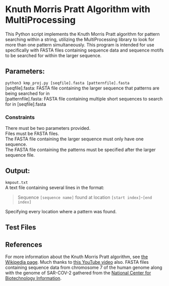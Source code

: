 # Knuth Morris Pratt Algorithm with MultiProcessing

This Python script implements the Knuth Morris Pratt algorithm for pattern searching within a string, utilizing the MultiProcessing library to look for more than one pattern simultaneously.
This program is intended for use specifically with FASTA files containing sequence data and sequence motifs to be searched for within the larger sequence.

## Parameters:

`python3 kmp_proj.py [seqfile].fasta [patternfile].fasta`  
[seqfile].fasta: FASTA file containing the larger sequence that patterns are being searched for in   
[patternfile].fasta: FASTA file containing multiple short sequences to search for in [seqfile].fasta  

### Constraints  
There must be two parameters provided.  
Files must be FASTA files.  
The FASTA file containing the larger sequence must only have one sequence.  
The FASTA file containing the patterns must be specified after the larger sequence file.  

## Output:  
`kmpout.txt`  
A text file containing several lines in the format:  
> Sequence `[sequence name]` found at location `[start index]`-`[end index]`

Specifying every location where a pattern was found.  

## Test Files


## References  
For more information about the Knuth Morris Pratt algorithm, see [the Wikipedia page](https://en.wikipedia.org/wiki/Knuth%E2%80%93Morris%E2%80%93Pratt_algorithm#). Much thanks to [this YouTube video](https://www.youtube.com/watch?v=V5-7GzOfADQ) also. FASTA files containing sequence data from chromosome 7 of the human genome along with the genome of SAR-COV-2 gathered from the [National Center for Biotechnology Information](https://www.ncbi.nlm.nih.gov/).
